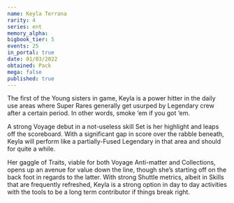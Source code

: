 ```yaml
---
name: Keyla Terrana
rarity: 4
series: ent
memory_alpha:
bigbook_tier: 5
events: 25
in_portal: true
date: 01/03/2022
obtained: Pack
mega: false
published: true
---
```


The first of the Young sisters in game, Keyla is a power hitter in the daily use areas where Super Rares generally get usurped by Legendary crew after a certain period. In other words, smoke ‘em if you got ‘em.

A strong Voyage debut in a not-useless skill Set is her highlight and leaps off the scoreboard. With a significant gap in score over the rabble beneath, Keyla will perform like a partially-Fused Legendary in that area and should for quite a while.

Her gaggle of Traits, viable for both Voyage Anti-matter and Collections, opens up an avenue for value down the line, though she’s starting off on the back foot in regards to the latter. With strong Shuttle metrics, albeit in Skills that are frequently refreshed, Keyla is a strong option in day to day activities with the tools to be a long term contributor if things break right.

